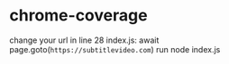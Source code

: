 # chrome-coverage
change your url in line 28 index.js:   await page.goto(`https://subtitlevideo.com`)
run node index.js
